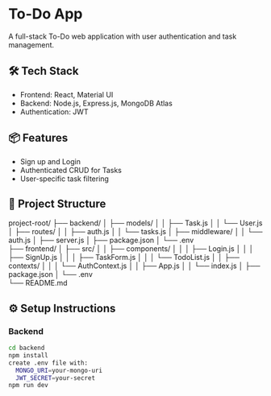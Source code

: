 # To-Do App

A full-stack To-Do web application with user authentication and task management.

## 🛠 Tech Stack
- Frontend: React, Material UI
- Backend: Node.js, Express.js, MongoDB Atlas
- Authentication: JWT

## 📦 Features
- Sign up and Login
- Authenticated CRUD for Tasks
- User-specific task filtering

## 📂 Project Structure
project-root/
├── backend/
│   ├── models/
│   │   ├── Task.js
│   │   └── User.js
│   ├── routes/
│   │   ├── auth.js
│   │   └── tasks.js
│   ├── middleware/
│   │   └── auth.js
│   ├── server.js
│   ├── package.json
│   └── .env                
├── frontend/
│   ├── src/
│   │   ├── components/
│   │   │   ├── Login.js
│   │   │   ├── SignUp.js
│   │   │   ├── TaskForm.js
│   │   │   └── TodoList.js
│   │   ├── contexts/
│   │   │   └── AuthContext.js
│   │   ├── App.js
│   │   └── index.js
│   ├── package.json
│   └── .env                 
└── README.md

## ⚙️ Setup Instructions

### Backend
```bash
cd backend
npm install
create .env file with:
  MONGO_URI=your-mongo-uri
  JWT_SECRET=your-secret
npm run dev
